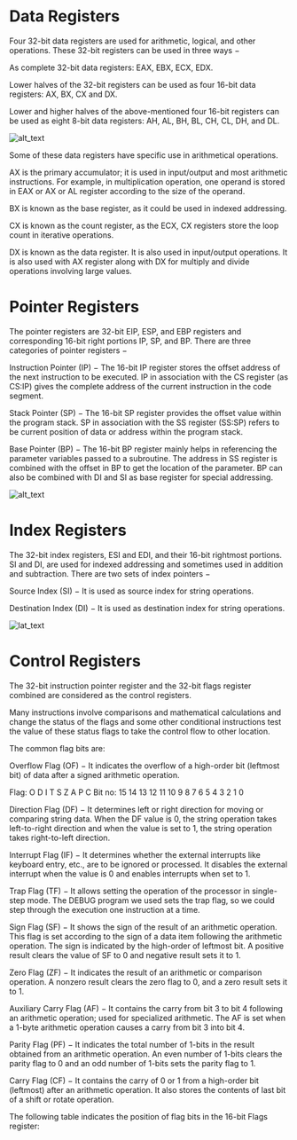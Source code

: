 # Data Registers
Four 32-bit data registers are used for arithmetic, logical, and other operations. These 32-bit registers can be used in three ways −

As complete 32-bit data registers: EAX, EBX, ECX, EDX.

Lower halves of the 32-bit registers can be used as four 16-bit data registers: AX, BX, CX and DX.

Lower and higher halves of the above-mentioned four 16-bit registers can be used as eight 8-bit data registers: AH, AL, BH, BL, CH, CL, DH, and DL.

![alt_text](https://www.tutorialspoint.com/assembly_programming/images/register1.jpg)

Some of these data registers have specific use in arithmetical operations.

AX is the primary accumulator; it is used in input/output and most arithmetic instructions. For example, in multiplication operation, one operand is stored in EAX or AX or AL register according to the size of the operand.

BX is known as the base register, as it could be used in indexed addressing.

CX is known as the count register, as the ECX, CX registers store the loop count in iterative operations.

DX is known as the data register. It is also used in input/output operations. It is also used with AX register along with DX for multiply and divide operations involving large values.

# Pointer Registers

The pointer registers are 32-bit EIP, ESP, and EBP registers and corresponding 16-bit right portions IP, SP, and BP. There are three categories of pointer registers −

Instruction Pointer (IP) − The 16-bit IP register stores the offset address of the next instruction to be executed. IP in association with the CS register (as CS:IP) gives the complete address of the current instruction in the code segment.

Stack Pointer (SP) − The 16-bit SP register provides the offset value within the program stack. SP in association with the SS register (SS:SP) refers to be current position of data or address within the program stack.

Base Pointer (BP) − The 16-bit BP register mainly helps in referencing the parameter variables passed to a subroutine. The address in SS register is combined with the offset in BP to get the location of the parameter. BP can also be combined with DI and SI as base register for special addressing.

![alt_text](https://www.tutorialspoint.com/assembly_programming/images/register3.jpg)

# Index Registers

The 32-bit index registers, ESI and EDI, and their 16-bit rightmost portions. SI and DI, are used for indexed addressing and sometimes used in addition and subtraction. There are two sets of index pointers −

Source Index (SI) − It is used as source index for string operations.

Destination Index (DI) − It is used as destination index for string operations.

![lat_text](https://www.tutorialspoint.com/assembly_programming/images/register2.jpg)

# Control Registers

The 32-bit instruction pointer register and the 32-bit flags register combined are considered as the control registers.

Many instructions involve comparisons and mathematical calculations and change the status of the flags and some other conditional instructions test the value of these status flags to take the control flow to other location.

The common flag bits are:

Overflow Flag (OF) − It indicates the overflow of a high-order bit (leftmost bit) of data after a signed arithmetic operation.

Flag:		                O	   D	I T	S	Z		A		P		C
Bit no:	15	14	13	12	11	10	9	8	7	6	5	4	3	2	1	0


Direction Flag (DF) − It determines left or right direction for moving or comparing string data. When the DF value is 0, the string operation takes left-to-right direction and when the value is set to 1, the string operation takes right-to-left direction.

Interrupt Flag (IF) − It determines whether the external interrupts like keyboard entry, etc., are to be ignored or processed. It disables the external interrupt when the value is 0 and enables interrupts when set to 1.

Trap Flag (TF) − It allows setting the operation of the processor in single-step mode. The DEBUG program we used sets the trap flag, so we could step through the execution one instruction at a time.

Sign Flag (SF) − It shows the sign of the result of an arithmetic operation. This flag is set according to the sign of a data item following the arithmetic operation. The sign is indicated by the high-order of leftmost bit. A positive result clears the value of SF to 0 and negative result sets it to 1.

Zero Flag (ZF) − It indicates the result of an arithmetic or comparison operation. A nonzero result clears the zero flag to 0, and a zero result sets it to 1.

Auxiliary Carry Flag (AF) − It contains the carry from bit 3 to bit 4 following an arithmetic operation; used for specialized arithmetic. The AF is set when a 1-byte arithmetic operation causes a carry from bit 3 into bit 4.

Parity Flag (PF) − It indicates the total number of 1-bits in the result obtained from an arithmetic operation. An even number of 1-bits clears the parity flag to 0 and an odd number of 1-bits sets the parity flag to 1.

Carry Flag (CF) − It contains the carry of 0 or 1 from a high-order bit (leftmost) after an arithmetic operation. It also stores the contents of last bit of a shift or rotate operation.

The following table indicates the position of flag bits in the 16-bit Flags register:
